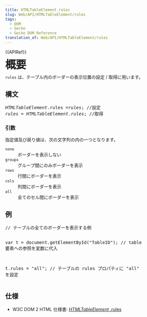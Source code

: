 ```yaml
---
title: HTMLTableElement.rules
slug: Web/API/HTMLTableElement/rules
tags:
  - DOM
  - Gecko
  - Gecko DOM Reference
translation_of: Web/API/HTMLTableElement/rules
---
```

<div>
 {{APIRef}}</div>
<div>
  </div>
<div>
 <span style="font-size: 2.14285714285714rem; font-weight: 700; letter-spacing: -1px; line-height: 30px;">概要</span></div>
<p><code>rules</code> は、テーブル内のボーダーの表示位置の設定 / 取得に用います。</p>
<h2 id="Syntax" name="Syntax">構文</h2>
<pre class="syntaxbox"><var>HTMLTableElement</var>.rules =<i>rules</i>; //設定
<var>rules</var> = <var>HTMLTableElement</var>.<i>rules</i>; //取得</pre>
<h3 id="Parameters" name="Parameters">引数</h3>
<p>指定値及び戻り値は、次の文字列の内の一つとなります。</p>
<dl>
 <dt>
  <code>none</code></dt>
 <dd>
  ボーダーを表示しない</dd>
 <dt>
  <code>groups</code></dt>
 <dd>
  グループ間にのみボーダーを表示</dd>
 <dt>
  <code>rows</code></dt>
 <dd>
  行間にボーダーを表示</dd>
 <dt>
  <code>cols</code></dt>
 <dd>
  列間にボーダーを表示</dd>
 <dt>
  <code>all</code></dt>
 <dd>
  全てのセル間にボーダーを表示</dd>
</dl>
<h2 id="Example" name="Example">例</h2>
<pre class="brush:js">// テーブルの全てのボーダーを表示する例

var t = document.getElementById("TableID"); // table 要素への参照を変数に代入

t.rules = "all"; // テーブルの rules プロパティに "all" を設定</pre>
<h2 id="Specification" name="Specification">仕様</h2>
<ul>
 <li>W3C DOM 2 HTML 仕様書: <a class="external" href="http://www.w3.org/TR/DOM-Level-2-HTML/html.html#ID-26347553">
  <i>
   HTMLTableElement</i>
  .rules</a></li>
</ul>
